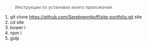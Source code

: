 > Инструкции по установке моего приложения
1. git clone https://github.com/Serebrennikoff/site-portfolio.git site
2. cd site
3. bower i
4. npm i
5. gulp
